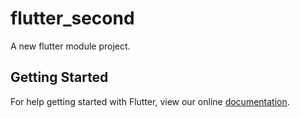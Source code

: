 # flutter_second

A new flutter module project.

## Getting Started

For help getting started with Flutter, view our online
[documentation](https://flutter.dev/).

